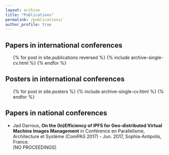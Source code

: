 ```yaml
---
layout: archive
title: "Publications"
permalink: /publications/
author_profile: true
---
```


<!-- {% if author.googlescholar %}
  You can also find my articles on <u><a href="{{author.googlescholar}}">my Google Scholar profile</a>.</u>
{% endif %}

{% include base_path %}

{% for post in site.publications reversed %}
  {% include archive-single.html %}
{% endfor %} -->



Papers in international conferences
------
<ul>{% for post in site.publications reversed %}
  {% include archive-single-cv.html %}
{% endfor %}</ul>


Posters in international conferences
------
<ul>{% for post in site.posters %}
  {% include archive-single-cv.html %}
{% endfor %}</ul>


Papers in national conferences
------
+ Jad Darrous, **On the (In)Efficiency of IPFS for Geo-distributed Virtual Machine Images Management** in Conférence en Parallelisme, Architecture et Système (ComPAS 2017) - Jun. 2017, Sophia-Antipolis, France. <br/>
[NO PROCEEDINGS]
